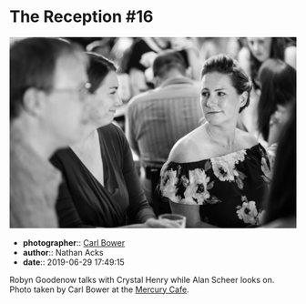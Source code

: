 # The Reception \#16

![Robyn Goodenow talks with Crystal Henry](assets/2019-06-29-set-3-the-reception-16.webp)

* **photographer**:: [Carl Bower](https://carlbowerphotos.com)
* **author**:: Nathan Acks
* **date**:: 2019-06-29 17:49:15

Robyn Goodenow talks with Crystal Henry while Alan Scheer looks on. Photo taken by Carl Bower at the [Mercury Cafe](http://mercurycafe.com).
